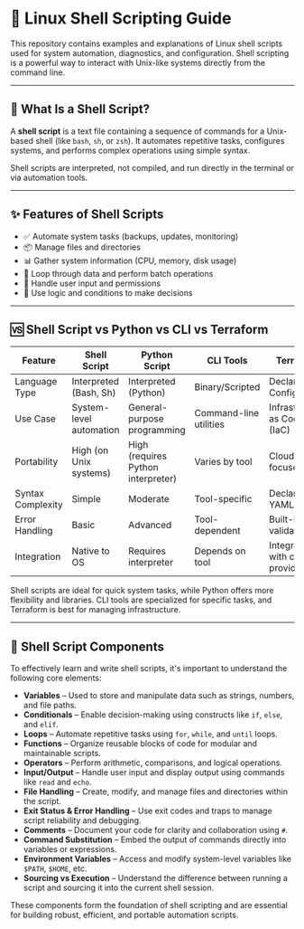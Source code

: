 # 🐧 Linux Shell Scripting Guide

This repository contains examples and explanations of Linux shell scripts used for system automation, diagnostics, and configuration. Shell scripting is a powerful way to interact with Unix-like systems directly from the command line.

---

## 📜 What Is a Shell Script?

A **shell script** is a text file containing a sequence of commands for a Unix-based shell (like `bash`, `sh`, or `zsh`). It automates repetitive tasks, configures systems, and performs complex operations using simple syntax.

Shell scripts are interpreted, not compiled, and run directly in the terminal or via automation tools.

---

## ✨ Features of Shell Scripts

- ✅ Automate system tasks (backups, updates, monitoring)
- 📦 Manage files and directories
- 📊 Gather system information (CPU, memory, disk usage)
- 🔄 Loop through data and perform batch operations
- 🔐 Handle user input and permissions
- 🧠 Use logic and conditions to make decisions

---

## 🆚 Shell Script vs Python vs CLI vs Terraform

| Feature               | Shell Script                      | Python Script                     | CLI Tools                         | Terraform                         |
|----------------------|-----------------------------------|-----------------------------------|-----------------------------------|-----------------------------------|
| Language Type        | Interpreted (Bash, Sh)            | Interpreted (Python)              | Binary/Scripted                   | Declarative Configuration         |
| Use Case             | System-level automation           | General-purpose programming       | Command-line utilities            | Infrastructure as Code (IaC)      |
| Portability          | High (on Unix systems)            | High (requires Python interpreter)| Varies by tool                    | Cloud-focused                     |
| Syntax Complexity    | Simple                            | Moderate                          | Tool-specific                     | Declarative, YAML-like            |
| Error Handling       | Basic                             | Advanced                          | Tool-dependent                    | Built-in validation               |
| Integration          | Native to OS                      | Requires interpreter              | Depends on tool                   | Integrates with cloud providers   |

Shell scripts are ideal for quick system tasks, while Python offers more flexibility and libraries. CLI tools are specialized for specific tasks, and Terraform is best for managing infrastructure.

---

## 🧩 Shell Script Components

To effectively learn and write shell scripts, it's important to understand the following core elements:

- **Variables** – Used to store and manipulate data such as strings, numbers, and file paths.
- **Conditionals** – Enable decision-making using constructs like `if`, `else`, and `elif`.
- **Loops** – Automate repetitive tasks using `for`, `while`, and `until` loops.
- **Functions** – Organize reusable blocks of code for modular and maintainable scripts.
- **Operators** – Perform arithmetic, comparisons, and logical operations.
- **Input/Output** – Handle user input and display output using commands like `read` and `echo`.
- **File Handling** – Create, modify, and manage files and directories within the script.
- **Exit Status & Error Handling** – Use exit codes and traps to manage script reliability and debugging.
- **Comments** – Document your code for clarity and collaboration using `#`.
- **Command Substitution** – Embed the output of commands directly into variables or expressions.
- **Environment Variables** – Access and modify system-level variables like `$PATH`, `$HOME`, etc.
- **Sourcing vs Execution** – Understand the difference between running a script and sourcing it into the current shell session.

These components form the foundation of shell scripting and are essential for building robust, efficient, and portable automation scripts.


